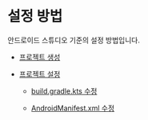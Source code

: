 # 설정 방법

안드로이드 스튜디오 기준의 설정 방법입니다.

- [프로젝트 생성](./create_project.md)

- [프로젝트 설정](./project_settings.md)

    - [build.gradle.kts 수정](./project_settings.md#buildgradlekts-수정)

    - [AndroidManifest.xml 수정](./project_settings.md#androidmanifestxml-수정)

